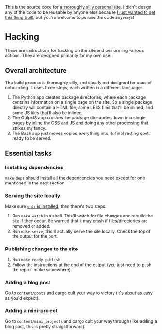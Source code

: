 This is the source code for [a thoroughly silly personal site](http://johncs.com). I didn't design any of the code to be reusable by anyone else because [I just wanted to get this thing built](http://johncs.com/posts/building-websites.htm), but you're welcome to peruse the code anyways!

# Hacking

These are instructions for hacking on the site and performing various actions. They are designed primarily for my own use.

## Overall architecture

The build process is thoroughly silly, and clearly not designed for ease of onboarding. It uses three steps, each written in a different language:

1. The Python app creates package directories, where each package contains information on a single page on the site. So a single package directry will contain a HTML file, some LESS files that'll be inlined, and some JS files that'll also be inlined.
2. The Gulp/JS app crushes the package directories down into single pages by inline the CSS and JS and doing any other processing that strikes my fancy.
3. The Bash app just moves copies everything into its final resting spot, ready to be served.

## Essential tasks

### Installing dependencies

`make deps` should install all the dependencies you need except for one mentioned in the next section.

### Serving the site locally

Make sure [`entr` is installed](http://entrproject.org/), then there's two steps:

1. Run `make watch` in a shell. This'll watch for file changes and rebuild the site if they occur. Be warned that it may crash if files/directories are removed or added.
2. Run `make serve`, this'll actually serve the site locally. Check the top of the output for the port.

### Publishing changes to the site

1. Run `make ready-publish`.
2. Follow the instructions at the end of the output (you just need to push the repo it make somewhere).

### Adding a blog post

Go to `content/posts` and cargo cult your way to victory (it's about as easy as you'd expect).

### Adding a mini-project

Go to `content/mini_projects` and cargo cult your way through (like adding a blog post, this is pretty straightforward).
